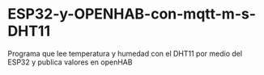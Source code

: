 # ESP32-y-OPENHAB-con-mqtt-m-s-DHT11
Programa que lee temperatura y humedad con el DHT11 por medio del ESP32 y publica valores en openHAB
